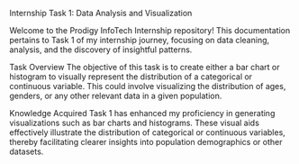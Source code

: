 Internship Task 1: Data Analysis and Visualization

Welcome to the Prodigy InfoTech Internship repository! This documentation pertains to Task 1 of my internship journey, focusing on data cleaning, analysis, and the discovery of insightful patterns.

Task Overview
The objective of this task is to create either a bar chart or histogram to visually represent the distribution of a categorical or continuous variable. This could involve visualizing the distribution of ages, genders, or any other relevant data in a given population.

Knowledge Acquired
Task 1 has enhanced my proficiency in generating visualizations such as bar charts and histograms. These visual aids effectively illustrate the distribution of categorical or continuous variables, thereby facilitating clearer insights into population demographics or other datasets.

